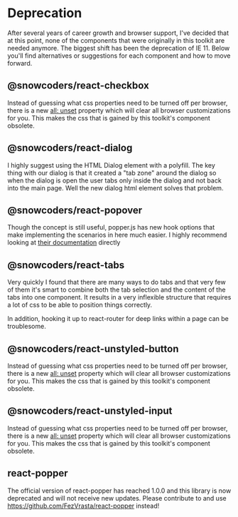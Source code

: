 # Deprecation

After several years of career growth and browser support, I've decided that at this point, none of the components that were originally in this toolkit are needed anymore. The biggest shift has been the deprecation of IE 11. Below you'll find alternatives or suggestions for each component and how to move forward.

## @snowcoders/react-checkbox

Instead of guessing what css properties need to be turned off per browser, there is a new [all: unset](https://caniuse.com/css-all) property which will clear all browser customizations for you. This makes the css that is gained by this toolkit's component obsolete.

## @snowcoders/react-dialog

I highly suggest using the HTML Dialog element with a polyfill. The key thing with our dialog is that it created a "tab zone" around the dialog so when the dialog is open the user tabs only inside the dialog and not back into the main page. Well the new dialog html element solves that problem.

## @snowcoders/react-popover

Though the concept is still useful, popper.js has new hook options that make implementing the scenarios in here much easier. I highly recommend looking at [their documentation](https://popper.js.org/docs/v2/modifiers/) directly

## @snowcoders/react-tabs

Very quickly I found that there are many ways to do tabs and that very few of them it's smart to combine both the tab selection and the content of the tabs into one component. It results in a very inflexible structure that requires a lot of css to be able to position things correctly.

In addition, hooking it up to react-router for deep links within a page can be troublesome.

## @snowcoders/react-unstyled-button

Instead of guessing what css properties need to be turned off per browser, there is a new [all: unset](https://caniuse.com/css-all) property which will clear all browser customizations for you. This makes the css that is gained by this toolkit's component obsolete.

## @snowcoders/react-unstyled-input

Instead of guessing what css properties need to be turned off per browser, there is a new [all: unset](https://caniuse.com/css-all) property which will clear all browser customizations for you. This makes the css that is gained by this toolkit's component obsolete.

## react-popper

The official version of react-popper has reached 1.0.0 and this library is now deprecated and will not receive new updates. Please contribute to and use https://github.com/FezVrasta/react-popper instead!
